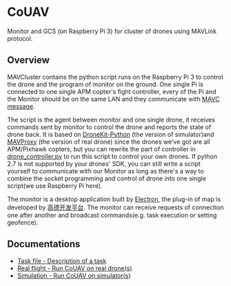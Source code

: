 # CoUAV

Monitor and GCS (on Raspberry Pi 3) for cluster of drones using MAVLink protocol.

## Overview

MAVCluster contains the python script runs on the Raspberry Pi 3 to control the drone and the program of monitor on the ground. One single Pi is connected to one single APM copter's fight controller, every of the Pi and the Monitor should be on the same LAN and they communicate with [MAVC message](/docs/MAVC_Message.md).

The script is the agent between monitor and one single drone, it receives commands sent by monitor to control the drone and reports the state of drone back. It is based on [DroneKit-Python](https://github.com/dronekit/dronekit-python/blob/master) (the version of simulator)and [MAVProxy](https://github.com/ArduPilot/MAVProxy) (the version of real drone) since the drones we've got are all APM/Pixhawk copters, but you can rewrite the part of controller in  [drone_controller.py](/Pi/drone_controller.py) to run this script to control your own drones. If python 2.7 is not supported by your drones' SDK, you can still write a script yourself to communicate with our Monitor as long as there's a way to combine the socket programming and control of drone into one single script(we use Raspberry Pi here).

The monitor is a desktop application built by [Electron](https://github.com/electron/electron), the plug-in of map is developed by [高德开发平台](https://lbs.amap.com/api/javascript-api/summary/). The monitor can receive requests of connection one after another and broadcast commands(e.g. task execution or setting geofence).

## Documentations

* [Task file - Description of a task](/docs/task_file.md)
* [Real flight - Run CoUAV on real drone(s)](/docs/real_flight.md)
* [Simulation - Run CoUAV on simulator(s)](/docs/simulation.md)

